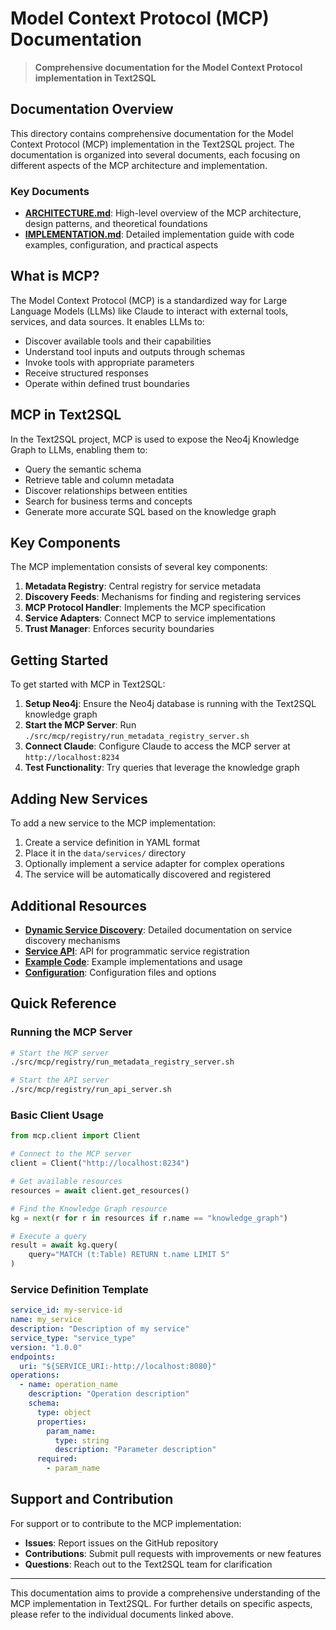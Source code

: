 # Model Context Protocol (MCP) Documentation

> **Comprehensive documentation for the Model Context Protocol implementation in Text2SQL**

## Documentation Overview

This directory contains comprehensive documentation for the Model Context Protocol (MCP) implementation in the Text2SQL project. The documentation is organized into several documents, each focusing on different aspects of the MCP architecture and implementation.

### Key Documents

- **[ARCHITECTURE.md](./ARCHITECTURE.md)**: High-level overview of the MCP architecture, design patterns, and theoretical foundations
- **[IMPLEMENTATION.md](./IMPLEMENTATION.md)**: Detailed implementation guide with code examples, configuration, and practical aspects

## What is MCP?

The Model Context Protocol (MCP) is a standardized way for Large Language Models (LLMs) like Claude to interact with external tools, services, and data sources. It enables LLMs to:

- Discover available tools and their capabilities
- Understand tool inputs and outputs through schemas
- Invoke tools with appropriate parameters
- Receive structured responses
- Operate within defined trust boundaries

## MCP in Text2SQL

In the Text2SQL project, MCP is used to expose the Neo4j Knowledge Graph to LLMs, enabling them to:

- Query the semantic schema
- Retrieve table and column metadata
- Discover relationships between entities
- Search for business terms and concepts
- Generate more accurate SQL based on the knowledge graph

## Key Components

The MCP implementation consists of several key components:

1. **Metadata Registry**: Central registry for service metadata
2. **Discovery Feeds**: Mechanisms for finding and registering services
3. **MCP Protocol Handler**: Implements the MCP specification
4. **Service Adapters**: Connect MCP to service implementations
5. **Trust Manager**: Enforces security boundaries

## Getting Started

To get started with MCP in Text2SQL:

1. **Setup Neo4j**: Ensure the Neo4j database is running with the Text2SQL knowledge graph
2. **Start the MCP Server**: Run `./src/mcp/registry/run_metadata_registry_server.sh`
3. **Connect Claude**: Configure Claude to access the MCP server at `http://localhost:8234`
4. **Test Functionality**: Try queries that leverage the knowledge graph

## Adding New Services

To add a new service to the MCP implementation:

1. Create a service definition in YAML format
2. Place it in the `data/services/` directory
3. Optionally implement a service adapter for complex operations
4. The service will be automatically discovered and registered

## Additional Resources

- **[Dynamic Service Discovery](../mcp/registry/docs/dynamic_service_discovery.md)**: Detailed documentation on service discovery mechanisms
- **[Service API](../mcp/registry/api/service_api.py)**: API for programmatic service registration
- **[Example Code](../mcp/registry/examples/)**: Example implementations and usage
- **[Configuration](../mcp/registry/config/)**: Configuration files and options

## Quick Reference

### Running the MCP Server

```bash
# Start the MCP server
./src/mcp/registry/run_metadata_registry_server.sh

# Start the API server
./src/mcp/registry/run_api_server.sh
```

### Basic Client Usage

```python
from mcp.client import Client

# Connect to the MCP server
client = Client("http://localhost:8234")

# Get available resources
resources = await client.get_resources()

# Find the Knowledge Graph resource
kg = next(r for r in resources if r.name == "knowledge_graph")

# Execute a query
result = await kg.query(
    query="MATCH (t:Table) RETURN t.name LIMIT 5"
)
```

### Service Definition Template

```yaml
service_id: my-service-id
name: my_service
description: "Description of my service"
service_type: "service_type"
version: "1.0.0"
endpoints:
  uri: "${SERVICE_URI:-http://localhost:8080}"
operations:
  - name: operation_name
    description: "Operation description"
    schema:
      type: object
      properties:
        param_name:
          type: string
          description: "Parameter description"
      required:
        - param_name
```

## Support and Contribution

For support or to contribute to the MCP implementation:

- **Issues**: Report issues on the GitHub repository
- **Contributions**: Submit pull requests with improvements or new features
- **Questions**: Reach out to the Text2SQL team for clarification

---

This documentation aims to provide a comprehensive understanding of the MCP implementation in Text2SQL. For further details on specific aspects, please refer to the individual documents linked above.